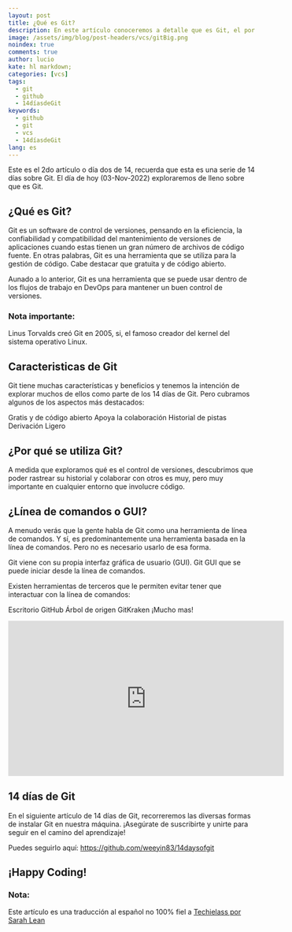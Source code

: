 ```yaml
---
layout: post
title: ¿Qué es Git?
description: En este artículo conoceremos a detalle que es Git, el por que debes de saber sobre su existencia y sobre todo, del por que debes de saber utilizarlo.
image: /assets/img/blog/post-headers/vcs/gitBig.png
noindex: true
comments: true
author: lucio
kate: hl markdown;
categories: [vcs]
tags:
  - git
  - github
  - 14díasdeGit
keywords:
  - github
  - git
  - vcs
  - 14díasdeGit
lang: es
---
```


Este es el 2do artículo o día dos de 14, recuerda que esta es una serie de 14 días sobre Git. El día de hoy (03-Nov-2022) exploraremos de lleno sobre que es Git.

## ¿Qué es Git?
Git es un software de control de versiones, pensando en la eficiencia, la confiabilidad y compatibilidad del mantenimiento de versiones de aplicaciones cuando estas tienen un gran número de archivos de código fuente. En otras palabras, Git es una herramienta que se utiliza para la gestión de código. Cabe destacar que gratuita y de código abierto.

Aunado a lo anterior, Git es una herramienta que se puede usar dentro de los flujos de trabajo en DevOps para mantener un buen control de versiones.

### Nota importante: 
Linus Torvalds creó Git en 2005, si, el famoso creador del kernel del sistema operativo Linux.

## Caracteristicas de Git
Git tiene muchas características y beneficios y tenemos la intención de explorar muchos de ellos como parte de los 14 días de Git. Pero cubramos algunos de los aspectos más destacados:

Gratis y de código abierto
Apoya la colaboración
Historial de pistas
Derivación
Ligero

## ¿Por qué se utiliza Git?
A medida que exploramos qué es el control de versiones, descubrimos que poder rastrear su historial y colaborar con otros es muy, pero muy importante en cualquier entorno que involucre código.

## ¿Línea de comandos o GUI?
A menudo verás que la gente habla de Git como una herramienta de línea de comandos. Y sí, es predominantemente una herramienta basada en la línea de comandos. Pero no es necesario usarlo de esa forma.

Git viene con su propia interfaz gráfica de usuario (GUI). Git GUI que se puede iniciar desde la línea de comandos.

Existen herramientas de terceros que le permiten evitar tener que interactuar con la línea de comandos:

Escritorio GitHub
Árbol de origen
GitKraken
¡Mucho mas!

<iframe width="560" height="315" src="https://www.youtube.com/embed/2ReR1YJrNOM" title="YouTube video player" frameborder="0" allow="accelerometer; autoplay; clipboard-write; encrypted-media; gyroscope; picture-in-picture" allowfullscreen></iframe>

## 14 días de Git

En el siguiente artículo de 14 días de Git, recorreremos  las diversas formas de instalar Git en nuestra máquina. ¡Asegúrate de suscribirte y unirte para seguir en el camino del aprendizaje!

Puedes seguirlo aquí: https://github.com/weeyin83/14daysofgit

## ¡Happy Coding!

### Nota:
Este artículo es una traducción al español no 100% fiel a [Techielass por Sarah Lean](https://www.techielass.com/what-is-git/)